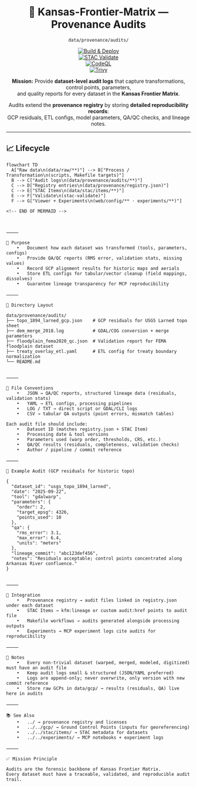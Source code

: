 <div align="center">

# 🧾 Kansas-Frontier-Matrix — Provenance Audits  
`data/provenance/audits/`

[![Build & Deploy](https://github.com/bartytime4life/Kansas-Frontier-Matrix/actions/workflows/site.yml/badge.svg)](https://github.com/bartytime4life/Kansas-Frontier-Matrix/actions/workflows/site.yml)  
[![STAC Validate](https://github.com/bartytime4life/Kansas-Frontier-Matrix/actions/workflows/stac-validate.yml/badge.svg)](https://github.com/bartytime4life/Kansas-Frontier-Matrix/actions/workflows/stac-validate.yml)  
[![CodeQL](https://github.com/bartytime4life/Kansas-Frontier-Matrix/actions/workflows/codeql.yml/badge.svg)](https://github.com/bartytime4life/Kansas-Frontier-Matrix/actions/workflows/codeql.yml)  
[![Trivy](https://github.com/bartytime4life/Kansas-Frontier-Matrix/actions/workflows/trivy.yml/badge.svg)](https://github.com/bartytime4life/Kansas-Frontier-Matrix/actions/workflows/trivy.yml)

**Mission:** Provide **dataset-level audit logs** that capture transformations, control points, parameters,  
and quality reports for every dataset in the **Kansas Frontier Matrix**.  

Audits extend the **provenance registry** by storing **detailed reproducibility records**:  
GCP residuals, ETL configs, model parameters, QA/QC checks, and lineage notes.  

</div>

---

## 📈 Lifecycle

```mermaid
flowchart TD
  A["Raw data\n(data/raw/**)"] --> B["Process / Transformation\n(scripts, Makefile targets)"]
  B --> C["Audit logs\n(data/provenance/audits/**)"]
  C --> D["Registry entries\n(data/provenance/registry.json)"]
  C --> E["STAC Items\n(data/stac/items/**)"]
  E --> F["Validate\n(stac-validate)"]
  F --> G["Viewer + Experiments\n(web/config/** · experiments/**)"]

<!-- END OF MERMAID -->



⸻

🎯 Purpose
	•	Document how each dataset was transformed (tools, parameters, configs)
	•	Provide QA/QC reports (RMS error, validation stats, missing values)
	•	Record GCP alignment results for historic maps and aerials
	•	Store ETL configs for tabular/vector cleanup (field mappings, dissolves)
	•	Guarantee lineage transparency for MCP reproducibility

⸻

📂 Directory Layout

data/provenance/audits/
├── topo_1894_larned_gcp.json    # GCP residuals for USGS Larned topo sheet
├── dem_merge_2018.log           # GDAL/COG conversion + merge parameters
├── floodplain_fema2020_qc.json  # Validation report for FEMA floodplain dataset
├── treaty_overlay_etl.yaml      # ETL config for treaty boundary normalization
└── README.md


⸻

🧭 File Conventions
	•	JSON → QA/QC reports, structured lineage data (residuals, validation stats)
	•	YAML → ETL configs, processing pipelines
	•	LOG / TXT → direct script or GDAL/CLI logs
	•	CSV → tabular QA outputs (point errors, mismatch tables)

Each audit file should include:
	•	Dataset ID (matches registry.json + STAC Item)
	•	Processing date & tool versions
	•	Parameters used (warp order, thresholds, CRS, etc.)
	•	QA/QC results (residuals, completeness, validation checks)
	•	Author / pipeline / commit reference

⸻

📑 Example Audit (GCP residuals for historic topo)

{
  "dataset_id": "usgs_topo_1894_larned",
  "date": "2025-09-22",
  "tool": "gdalwarp",
  "parameters": {
    "order": 2,
    "target_epsg": 4326,
    "points_used": 10
  },
  "qa": {
    "rms_error": 3.1,
    "max_error": 6.4,
    "units": "meters"
  },
  "lineage_commit": "abc123def456",
  "notes": "Residuals acceptable; control points concentrated along Arkansas River confluence."
}


⸻

🔗 Integration
	•	Provenance registry → audit files linked in registry.json under each dataset
	•	STAC Items → kfm:lineage or custom audit:href points to audit file
	•	Makefile workflows → audits generated alongside processing outputs
	•	Experiments → MCP experiment logs cite audits for reproducibility

⸻

📝 Notes
	•	Every non-trivial dataset (warped, merged, modeled, digitized) must have an audit file
	•	Keep audit logs small & structured (JSON/YAML preferred)
	•	Logs are append-only; never overwrite, only version with new commit reference
	•	Store raw GCPs in data/gcp/ → results (residuals, QA) live here in audits

⸻

📚 See Also
	•	../ → provenance registry and licenses
	•	../../gcp/ → Ground Control Points (inputs for georeferencing)
	•	../../stac/items/ → STAC metadata for datasets
	•	../../experiments/ → MCP notebooks + experiment logs

⸻

✅ Mission Principle

Audits are the forensic backbone of Kansas Frontier Matrix.
Every dataset must have a traceable, validated, and reproducible audit trail.